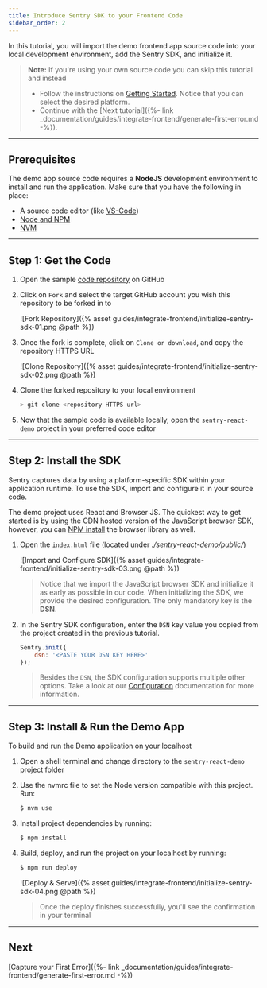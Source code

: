 ```yaml
---
title: Introduce Sentry SDK to your Frontend Code
sidebar_order: 2
---
```


In this tutorial, you will import the demo frontend app source code into your local development environment, add the Sentry SDK, and initialize it. 

> **Note:** If you're using your own source code you can skip this tutorial and instead 
> * Follow the instructions on [Getting Started](https://docs.sentry.io/error-reporting/quickstart/?platform=browser). Notice that you can select the desired platform. 
> * Continue with the [Next tutorial]({%- link _documentation/guides/integrate-frontend/generate-first-error.md -%}).

***

## Prerequisites

The demo app source code requires a **NodeJS** development environment to install and run the application. Make sure that you have the following in place:
- A source code editor (like [VS-Code](https://code.visualstudio.com))
- [Node and NPM](https://nodejs.org/en/)
- [NVM](https://github.com/nvm-sh/nvm) 

***

## Step 1: Get the Code

1. Open the sample [code repository](https://github.com/idosun/sentry-react-demo) on GitHub

2. Click on `Fork` and select the target GitHub account you wish this repository to be forked in to

    ![Fork Repository]({% asset guides/integrate-frontend/initialize-sentry-sdk-01.png @path %})
    

3. Once the fork is complete, click on `Clone or download`, and copy the repository HTTPS URL

    ![Clone Repository]({% asset guides/integrate-frontend/initialize-sentry-sdk-02.png @path %})

4. Clone the forked repository to your local environment

    ```bash
    > git clone <repository HTTPS url>
    ```

5. Now that the sample code is available locally, open the `sentry-react-demo` project in your preferred code editor

***

## Step 2: Install the SDK

Sentry captures data by using a platform-specific SDK within your application runtime. To use the SDK, import and configure it in your source code.

The demo project uses React and Browser JS. The quickest way to get started is by using the CDN hosted version of the JavaScript browser SDK, however, you can [NPM install](https://docs.sentry.io/error-reporting/quickstart/?platform=browsernpm) the browser library as well.

1. Open the `index.html` file (located under _./sentry-react-demo/public/_)

    ![Import and Configure SDK]({% asset guides/integrate-frontend/initialize-sentry-sdk-03.png @path %})
    
    > Notice that we import the JavaScript browser SDK and initialize it as early as possible in our code. When initializing the SDK, we provide the desired configuration. The only mandatory key is the **DSN**.

2. In the Sentry SDK configuration, enter the `DSN` key value you copied from the project created in the previous tutorial. 

    ```javascript
    Sentry.init({
        dsn: '<PASTE YOUR DSN KEY HERE>'
    });
    ```
    > Besides the `DSN`, the SDK configuration supports multiple other options. Take a look at our [Configuration](https://docs.sentry.io/error-reporting/configuration) documentation for more information. 

***

## Step 3: Install & Run the Demo App

To build and run the Demo application on your localhost

1. Open a shell terminal and change directory to the `sentry-react-demo` project folder 

2. Use the nvmrc file to set the Node version compatible with this project. Run: 
     ```bash
    $ nvm use
    ```
3. Install project dependencies by running:
     ```bash
    $ npm install
    ```
4. Build, deploy, and run the project on your localhost by running:
     ```bash
    $ npm run deploy
    ```

    ![Deploy & Serve]({% asset guides/integrate-frontend/initialize-sentry-sdk-04.png @path %})
    > Once the deploy finishes successfully, you'll see the confirmation in your terminal 

***

## Next

[Capture your First Error]({%- link _documentation/guides/integrate-frontend/generate-first-error.md -%})
